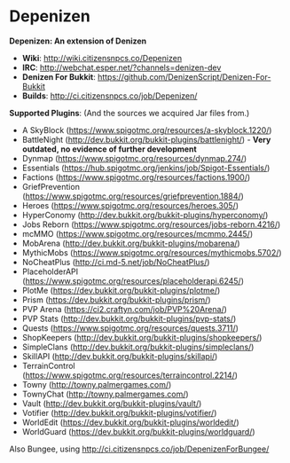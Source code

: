 Depenizen
=========

**Depenizen: An extension of Denizen**

- **Wiki**: http://wiki.citizensnpcs.co/Depenizen
- **IRC**: http://webchat.esper.net/?channels=denizen-dev
- **Denizen For Bukkit**: https://github.com/DenizenScript/Denizen-For-Bukkit
- **Builds**: http://ci.citizensnpcs.co/job/Depenizen/

**Supported Plugins**: (And the sources we acquired Jar files from.)
- A SkyBlock (https://www.spigotmc.org/resources/a-skyblock.1220/)
- BattleNight (http://dev.bukkit.org/bukkit-plugins/battlenight/) - **Very outdated, no evidence of further development**
- Dynmap (https://www.spigotmc.org/resources/dynmap.274/)
- Essentials (https://hub.spigotmc.org/jenkins/job/Spigot-Essentials/)
- Factions (https://www.spigotmc.org/resources/factions.1900/)
- GriefPrevention (https://www.spigotmc.org/resources/griefprevention.1884/)
- Heroes (https://www.spigotmc.org/resources/heroes.305/)
- HyperConomy (http://dev.bukkit.org/bukkit-plugins/hyperconomy/)
- Jobs Reborn (https://www.spigotmc.org/resources/jobs-reborn.4216/)
- mcMMO (https://www.spigotmc.org/resources/mcmmo.2445/)
- MobArena (http://dev.bukkit.org/bukkit-plugins/mobarena/)
- MythicMobs (https://www.spigotmc.org/resources/mythicmobs.5702/)
- NoCheatPlus (http://ci.md-5.net/job/NoCheatPlus/)
- PlaceholderAPI (https://www.spigotmc.org/resources/placeholderapi.6245/)
- PlotMe (https://dev.bukkit.org/bukkit-plugins/plotme/)
- Prism (https://dev.bukkit.org/bukkit-plugins/prism/)
- PVP Arena (https://ci2.craftyn.com/job/PVP%20Arena/)
- PVP Stats (http://dev.bukkit.org/bukkit-plugins/pvp-stats/)
- Quests (https://www.spigotmc.org/resources/quests.3711/)
- ShopKeepers (http://dev.bukkit.org/bukkit-plugins/shopkeepers/)
- SimpleClans (http://dev.bukkit.org/bukkit-plugins/simpleclans/)
- SkillAPI (http://dev.bukkit.org/bukkit-plugins/skillapi/)
- TerrainControl (https://www.spigotmc.org/resources/terraincontrol.2214/)
- Towny (http://towny.palmergames.com/)
- TownyChat (http://towny.palmergames.com/)
- Vault (http://dev.bukkit.org/bukkit-plugins/vault/)
- Votifier (http://dev.bukkit.org/bukkit-plugins/votifier/)
- WorldEdit (https://dev.bukkit.org/bukkit-plugins/worldedit/)
- WorldGuard (https://dev.bukkit.org/bukkit-plugins/worldguard/)

Also Bungee, using http://ci.citizensnpcs.co/job/DepenizenForBungee/
